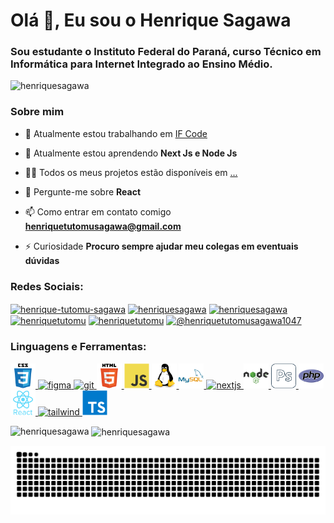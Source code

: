 <h1>Olá 👋, Eu sou o Henrique Sagawa</h1>
<h3>Sou estudante o Instituto Federal do Paraná, curso Técnico em Informática para Internet Integrado ao Ensino Médio.</h3>

<p align="left"> <img src="https://komarev.com/ghpvc/?username=henriquesagawa&label=Profile%20views&color=0e75b6&style=flat" alt="henriquesagawa" /> </p>

<h3>Sobre mim</h3>

- 🔭 Atualmente estou trabalhando em [IF Code](https://github.com/HenriqueSagawa/ifcode)

- 🌱 Atualmente estou aprendendo **Next Js e Node Js**

- 👨‍💻 Todos os meus projetos estão disponíveis em [...](https://github.com/HenriqueSagawa?tab=repositories)

- 💬 Pergunte-me sobre **React**

- 📫 Como entrar em contato comigo **henriquetutomusagawa@gmail.com**

- ⚡ Curiosidade **Procuro sempre ajudar meu colegas em eventuais dúvidas**

<h3 align="left">Redes Sociais:</h3>
<p align="left">
<a href="https://codepen.io/henrique-tutomu-sagawa" target="blank"><img align="center" src="https://raw.githubusercontent.com/rahuldkjain/github-profile-readme-generator/master/src/images/icons/Social/codepen.svg" alt="henrique-tutomu-sagawa" height="30" width="40" /></a>
<a href="https://dev.to/henriquesagawa" target="blank"><img align="center" src="https://raw.githubusercontent.com/rahuldkjain/github-profile-readme-generator/master/src/images/icons/Social/devto.svg" alt="henriquesagawa" height="30" width="40" /></a>
<a href="https://twitter.com/henriquesagawa" target="blank"><img align="center" src="https://raw.githubusercontent.com/rahuldkjain/github-profile-readme-generator/master/src/images/icons/Social/twitter.svg" alt="henriquesagawa" height="30" width="40" /></a>
<a href="https://fb.com/henriquetutomu" target="blank"><img align="center" src="https://raw.githubusercontent.com/rahuldkjain/github-profile-readme-generator/master/src/images/icons/Social/facebook.svg" alt="henriquetutomu" height="30" width="40" /></a>
<a href="https://instagram.com/henriquetutomu" target="blank"><img align="center" src="https://raw.githubusercontent.com/rahuldkjain/github-profile-readme-generator/master/src/images/icons/Social/instagram.svg" alt="henriquetutomu" height="30" width="40" /></a>
<a href="https://www.youtube.com/c/@henriquetutomusagawa1047" target="blank"><img align="center" src="https://raw.githubusercontent.com/rahuldkjain/github-profile-readme-generator/master/src/images/icons/Social/youtube.svg" alt="@henriquetutomusagawa1047" height="30" width="40" /></a>
</p>

<h3 align="left">Linguagens e Ferramentas:</h3>
<p align="left"> <a href="https://www.w3schools.com/css/" target="_blank" rel="noreferrer"> <img src="https://raw.githubusercontent.com/devicons/devicon/master/icons/css3/css3-original-wordmark.svg" alt="css3" width="40" height="40"/> </a> <a href="https://www.figma.com/" target="_blank" rel="noreferrer"> <img src="https://www.vectorlogo.zone/logos/figma/figma-icon.svg" alt="figma" width="40" height="40"/> </a> <a href="https://git-scm.com/" target="_blank" rel="noreferrer"> <img src="https://www.vectorlogo.zone/logos/git-scm/git-scm-icon.svg" alt="git" width="40" height="40"/> </a> <a href="https://www.w3.org/html/" target="_blank" rel="noreferrer"> <img src="https://raw.githubusercontent.com/devicons/devicon/master/icons/html5/html5-original-wordmark.svg" alt="html5" width="40" height="40"/> </a> <a href="https://developer.mozilla.org/en-US/docs/Web/JavaScript" target="_blank" rel="noreferrer"> <img src="https://raw.githubusercontent.com/devicons/devicon/master/icons/javascript/javascript-original.svg" alt="javascript" width="40" height="40"/> </a> <a href="https://www.linux.org/" target="_blank" rel="noreferrer"> <img src="https://raw.githubusercontent.com/devicons/devicon/master/icons/linux/linux-original.svg" alt="linux" width="40" height="40"/> </a> <a href="https://www.mysql.com/" target="_blank" rel="noreferrer"> <img src="https://raw.githubusercontent.com/devicons/devicon/master/icons/mysql/mysql-original-wordmark.svg" alt="mysql" width="40" height="40"/> </a> <a href="https://nextjs.org/" target="_blank" rel="noreferrer"> <img src="https://cdn.worldvectorlogo.com/logos/nextjs-2.svg" alt="nextjs" width="40" height="40"/> </a> <a href="https://nodejs.org" target="_blank" rel="noreferrer"> <img src="https://raw.githubusercontent.com/devicons/devicon/master/icons/nodejs/nodejs-original-wordmark.svg" alt="nodejs" width="40" height="40"/> </a> <a href="https://www.photoshop.com/en" target="_blank" rel="noreferrer"> <img src="https://raw.githubusercontent.com/devicons/devicon/master/icons/photoshop/photoshop-line.svg" alt="photoshop" width="40" height="40"/> </a> <a href="https://www.php.net" target="_blank" rel="noreferrer"> <img src="https://raw.githubusercontent.com/devicons/devicon/master/icons/php/php-original.svg" alt="php" width="40" height="40"/> </a> <a href="https://reactjs.org/" target="_blank" rel="noreferrer"> <img src="https://raw.githubusercontent.com/devicons/devicon/master/icons/react/react-original-wordmark.svg" alt="react" width="40" height="40"/> </a> <a href="https://tailwindcss.com/" target="_blank" rel="noreferrer"> <img src="https://www.vectorlogo.zone/logos/tailwindcss/tailwindcss-icon.svg" alt="tailwind" width="40" height="40"/> </a> <a href="https://www.typescriptlang.org/" target="_blank" rel="noreferrer"> <img src="https://raw.githubusercontent.com/devicons/devicon/master/icons/typescript/typescript-original.svg" alt="typescript" width="40" height="40"/> </a> </p>

<p><img align="left" src="https://github-readme-stats.vercel.app/api/top-langs?username=henriquesagawa&show_icons=true&locale=en&layout=compact" alt="henriquesagawa" /></p>

<p>&nbsp;<img align="center" src="https://github-readme-stats.vercel.app/api?username=henriquesagawa&show_icons=true&locale=en" alt="henriquesagawa" /></p>

<img src="https://raw.githubusercontent.com/HenriqueSagawa/HenriqueSagawa/output/snake.svg" alt="Snake animation" />

###
